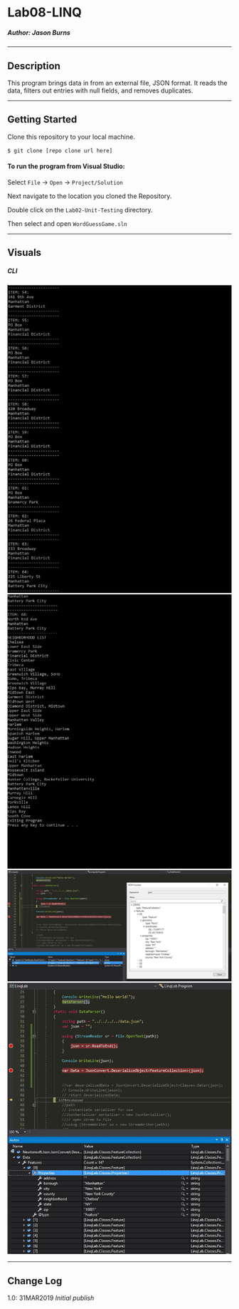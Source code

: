 # Lab08-LINQ
##### *Author: Jason Burns*

------------------------------

## Description

This program brings data in from an external file, JSON format.
It reads the data, filters out entries with null fields, and removes duplicates.

------------------------------

## Getting Started
Clone this repository to your local machine.
```
$ git clone [repo clone url here]
```
#### To run the program from Visual Studio:
Select ```File``` -> ```Open``` -> ```Project/Solution```

Next navigate to the location you cloned the Repository.

Double click on the ```Lab02-Unit-Testing``` directory.

Then select and open ```WordGuessGame.sln```

------------------------------

## Visuals

##### CLI
![readout](https://github.com/jasonb315/Lab08-LINQ/blob/master/assets/readout.JPG) <br>
![neighborhoods](https://github.com/jasonb315/Lab08-LINQ/blob/master/assets/neighborhoods.JPG) <br>
![workflow1](https://github.com/jasonb315/Lab08-LINQ/blob/master/assets/workflow1.JPG) <br>
![workflow2](https://github.com/jasonb315/Lab08-LINQ/blob/master/assets/workflow2.JPG) <br>

------------------------------

## Change Log

1.0: 31MAR2019 *Initial publish*
